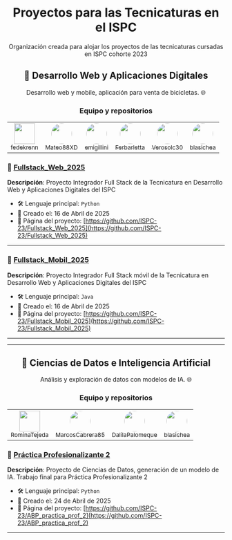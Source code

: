 <h1 align="center">Proyectos para las Tecnicaturas en el ISPC</h1>
<p align="center">Organización creada para alojar los proyectos de las tecnicaturas cursadas en ISPC cohorte 2023
</p>

<h2 align="center">🚀 Desarrollo Web y Aplicaciones Digitales</h2>

<p align="center">Desarrollo web y mobile, aplicación para venta de bicicletas. 🌐
</p>

<h3 align="center">Equipo y repositorios</h3>

<table style="border: none;" align="center">
  <tr>
    <td style="border: none;" align="center">
      <a href="https://github.com/fedekrenn">
        <img src="https://avatars.githubusercontent.com/u/90353038?v=4" width="48" border="0"/><br/>
        <sub>fedekrenn</sub>
      </a>
    </td>
    <td style="border: none;" align="center">
      <a href="https://github.com/Mateo88XD">
        <img src="https://avatars.githubusercontent.com/u/107517731?v=4" width="48" style="border-radius: 50%;"/><br/>
        <sub>Mateo88XD</sub>
      </a>
    </td>
    <td style="border: none;" align="center">
      <a href="https://github.com/emigillini">
        <img src="https://avatars.githubusercontent.com/u/116127026?v=4" width="48" style="border-radius: 50%;"/><br/>
        <sub>emigillini</sub>
      </a>
    </td>
    <td style="border: none;" align="center">
      <a href="https://github.com/Ferbarletta">
        <img src="https://avatars.githubusercontent.com/u/133985134?v=4" width="48" style="border-radius: 50%;"/><br/>
        <sub>Ferbarletta</sub>
      </a>
    </td>
    <td style="border: none;" align="center">
      <a href="https://github.com/Verosolc30">
        <img src="https://avatars.githubusercontent.com/u/134974109?v=4" width="48" style="border-radius: 50%;"/><br/>
        <sub>Verosolc30</sub>
      </a>
    </td>
    <td style="border: none;" align="center">
      <a href="https://github.com/blasichea">
        <img src="https://avatars.githubusercontent.com/u/18444604?v=4" width="48" style="border-radius: 50%;"/><br/>
        <sub>blasichea</sub>
      </a>
    </td>
  </tr>
</table>

### 🔧 [Fullstack_Web_2025](https://github.com/ISPC-23/Fullstack_Web_2025)
**Descripción**: Proyecto Integrador Full Stack de la Tecnicatura en Desarrollo Web y Aplicaciones Digitales del ISPC

- 🛠️ Lenguaje principal: `Python`
- 📅 Creado el: 16 de Abril de 2025
- 📂 Página del proyecto: [https://github.com/ISPC-23/Fullstack_Web_2025](https://github.com/ISPC-23/Fullstack_Web_2025)
---

### 🔧 [Fullstack_Mobil_2025](https://github.com/ISPC-23/Fullstack_Mobil_2025)
**Descripción**: Proyecto Integrador Full Stack móvil de la Tecnicatura en Desarrollo Web y Aplicaciones Digitales del ISPC

- 🛠️ Lenguaje principal: `Java`
- 📅 Creado el: 16 de Abril de 2025
- 📂 Página del proyecto: [https://github.com/ISPC-23/Fullstack_Mobil_2025](https://github.com/ISPC-23/Fullstack_Mobil_2025)
---

---

<h2 align="center">🚀 Ciencias de Datos e Inteligencia Artificial</h2>

<p align="center">Análisis y exploración de datos con modelos de IA. 🌐
</p>

<h3 align="center">Equipo y repositorios</h3>

<table style="border: none;" align="center">
  <tr>
    <td style="border: none;" align="center">
      <a href="https://github.com/RominaTejeda">
        <img src="https://avatars.githubusercontent.com/u/127758165?v=4" width="48" border="0"/><br/>
        <sub>RominaTejeda</sub>
      </a>
    </td>
    <td style="border: none;" align="center">
      <a href="https://github.com/MarcosCabrera85">
        <img src="https://avatars.githubusercontent.com/u/133060733?v=4" width="48" style="border-radius: 50%;"/><br/>
        <sub>MarcosCabrera85</sub>
      </a>
    </td>
    <td style="border: none;" align="center">
      <a href="https://github.com/DalilaPalomeque">
        <img src="https://avatars.githubusercontent.com/u/133918947?v=4" width="48" style="border-radius: 50%;"/><br/>
        <sub>DalilaPalomeque</sub>
      </a>
    </td>
    <td style="border: none;" align="center">
      <a href="https://github.com/blasichea">
        <img src="https://avatars.githubusercontent.com/u/18444604?v=4" width="48" style="border-radius: 50%;"/><br/>
        <sub>blasichea</sub>
      </a>
    </td>
  </tr>
</table>

### 🔧 [Práctica Profesionalizante 2](https://github.com/ISPC-23/ABP_practica_prof_2)
**Descripción**: Proyecto de Ciencias de Datos, generación de un modelo de IA. Trabajo final para Práctica Profesionalizante 2

- 🛠️ Lenguaje principal: `Python`
- 📅 Creado el: 24 de Abril de 2025
- 📂 Página del proyecto: [https://github.com/ISPC-23/ABP_practica_prof_2](https://github.com/ISPC-23/ABP_practica_prof_2)
---
